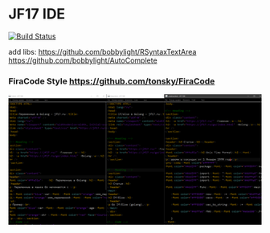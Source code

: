 # JF17 IDE

[![Build Status](https://travis-ci.org/jf17/jide.svg?branch=master)](https://travis-ci.org/jf17/jide)

add libs: 
https://github.com/bobbylight/RSyntaxTextArea
https://github.com/bobbylight/AutoComplete

### FiraCode Style https://github.com/tonsky/FiraCode

![Screenshot](/screenshot.png?raw=true)
